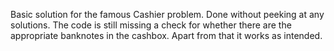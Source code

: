 Basic solution for the famous Cashier problem.
Done without peeking at any solutions.
The code is still missing a check for whether there are the appropriate banknotes in the cashbox. Apart from that it works as intended.